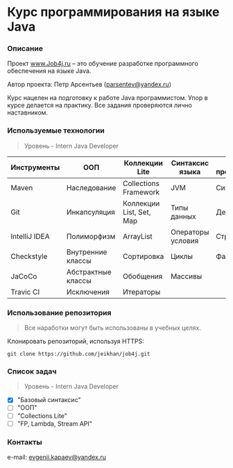 # Курс программирования на языке Java
### Описание
Проект www.Job4j.ru – это обучение разработке программного обеспечения на языке Java.

Автор проекта: Петр Арсентьев (parsentev@yandex.ru)

Курс нацелен на подготовку к работе Java программистом. Упор в курсе делается на практику. Все задания проверяются лично наставником.
### Используемые технологии
> Уровень - Intern Java Developer

Инструменты   | ООП                 | Коллекции Lite | Синтаксис языка | Шаблоны проектирования | Функциональное программирование |
------------- | ------------------- | -------------- | --------------- | ---------------------- | ------------------------------- |
Maven         | Наследование        | Collections Framework    | JVM               | Синглетон | Lambda     |
Git           | Инкапсуляция        | Коллекции List, Set, Map | Типы данных       | Декоратор | Stream API |
IntelliJ IDEA | Полиморфизм         | ArrayList                | Операторы условия | Стратегия |
Сheckstyle    | Внутренние класcы   | Сортировка               | Циклы             | Фабрика   |
JaCoCo        | Абстрактные классы  | Обобщения                | Массивы           |
Travic CI     | Исключения          | Итераторы                |                   

### Использование репозитория

>Все наработки могут быть использованы в учебных целях.

Клонировать репозиторий, используя HTTPS:
```
git clone https://github.com/jeikhan/job4j.git
```

### Список задач

> Уровень - Intern Java Developer

- [x] "Базовый синтаксис"
- [ ] "ООП"
- [ ] "Collections Lite"
- [ ] "FP, Lambda, Stream API"

### Контакты

e-mail: evgenii.kapaev@yandex.ru
